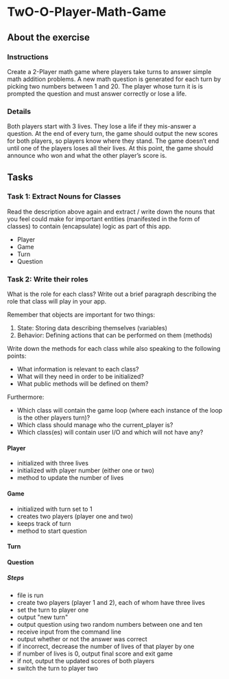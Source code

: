 # TwO-O-Player-Math-Game

## About the exercise
### Instructions
Create a 2-Player math game where players take turns to answer simple math addition problems. A new math question is generated for each turn by picking two numbers between 1 and 20. The player whose turn it is is prompted the question and must answer correctly or lose a life.

### Details
Both players start with 3 lives. They lose a life if they mis-answer a question. At the end of every turn, the game should output the new scores for both players, so players know where they stand.
The game doesn’t end until one of the players loses all their lives. At this point, the game should announce who won and what the other player’s score is.

## Tasks
### Task 1: Extract Nouns for Classes
Read the description above again and extract / write down the nouns that you feel could make for important entities (manifested in the form of classes) to contain (encapsulate) logic as part of this app.
- Player
- Game
- Turn
- Question


### Task 2: Write their roles
What is the role for each class? Write out a brief paragraph describing the role that class will play in your app.

Remember that objects are important for two things:

1. State: Storing data describing themselves (variables)
2. Behavior: Defining actions that can be performed on them (methods)

Write down the methods for each class while also speaking to the following points:
- What information is relevant to each class?
- What will they need in order to be initialized?
- What public methods will be defined on them?

Furthermore:
- Which class will contain the game loop (where each instance of the loop is the other players turn)?
- Which class should manage who the current_player is?
- Which class(es) will contain user I/O and which will not have any?

#### Player
- initialized with three lives
- initialized with player number (either one or two)
- method to update the number of lives 

#### Game
- initialized with turn set to 1
- creates two players (player one and two)
- keeps track of turn 
- method to start question 
#### Turn
#### Question

##### Steps 
- file is run 
- create two players (player 1 and 2), each of whom have three lives 
- set the turn to player one
- output "new turn"
- output question using two random numbers between one and ten
- receive input from the command line
- output whether or not the answer was correct
- if incorrect, decrease the number of lives of that player by one
- if number of lives is 0, output final score and exit game
- if not, output the updated scores of both players
- switch the turn to player two 

